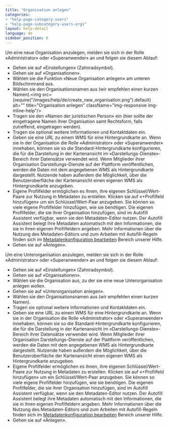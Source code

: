 ```yaml
---
title: "Organisation anlegen"
categories:
- "help-page-category-users"
- "help-page-subcategory-users-orgs"
layout: help-detail
language: de
sidebar_position: 0
---
```


Um eine neue Organisation anzulegen, melden sie sich in der Rolle &laquo;Administrator&raquo; oder &laquo;Superanwender&raquo; an und folgen sie diesem Ablauf:

* 	Gehen sie auf &laquo;Einstellungen&raquo; (Zahnradsymbol).
* 	Gehen sie auf &laquo;Organisationen&raquo;.
* 	Wählen sie die Funktion &laquo;Neue Organisation anlegen&raquo; am unteren Bildschirmrand aus.
* 	Wählen sie den Organisationsnamen aus (wir empfehlen einen kurzen Namen).<img src={require("/images/help/de/create_new_organisation.png").default} alt="" title="Organisation anlegen" className="img-responsive img-inline-help"/>
* 	Tragen sie den &laquo;Namen der juristischen Person&raquo; ein (hier sollte der eingetragene Namen ihrer Organisation samt Rechtsform, falls zutreffend, eingetragen werden).
* 	Tragen sie optional weitere Informationen und Kontaktdaten ein.
*   Geben sie eine URL zu einem WMS für eine Hintergrundkarte an. Wenn sie in der Organisation die Rolle &laquo;Administrator&raquo; oder &laquo;Superanwender&raquo; innehaben, können sie so die Standard-Hintergrundkarte konfigurieren, die für die Darstellung in der Kartenansicht im &laquo;Darstellungs-Dienste&raquo;-Bereich ihrer Datensätze verwendet wird. Wenn Mitglieder ihrer Organisation Darstellungs-Dienste auf der Plattform veröffentlichen, werden die Daten mit dem angegebenen WMS als Hintergrundkarte dargestellt. Nutzende haben außerdem die Möglichkeit, über die Benutzeroberfläche der Kartenansicht einen eigenen WMS als Hintergrundkarte anzugeben.
*	Eigene Profilfelder ermöglichen es ihnen, ihre eigenen Schlüssel/Wert-Paare zur Nutzung in Metadaten zu erstellen. Klicken sie auf &laquo;+Profilfeld hinzufügen&raquo; um ein Schlüssel/Wert-Paar anzugeben. Sie können so viele eigene Profilfelder hinzufügen, wie sie benötigen. Die eigenen Profilfelder, die sie ihrer Organisation hinzufügen, sind im Autofill Assistent verfügbar, wenn sie den Metadaten-Editor nutzen. Der Autofill Assistent belegt ihre Metadaten automatisch mit den Informationen, die sie in ihren eigenen Profilfeldern angeben. Mehr Informationen über die Nutzung des Metadaten-Editors und zum Arbeiten mit Autofill-Regeln finden sich im [Metadatenkonfiguration bearbeiten](https://www.wetransform.to/help/de/help-page-category-setup-haleconnect/help-page-subcategory-setup-haleconnect-thememetadata/2015/02/10/theme-edit-metadata/) Bereich unserer Hilfe.
* 	Gehen sie auf &laquo;Anlegen&raquo;.

Um eine Unterorganisation anzulegen, melden sie sich in der Rolle &laquo;Administrator&raquo; oder &laquo;Superanwender&raquo; an und folgen sie diesem Ablauf:

* 	Gehen sie auf &laquo;Einstellungen&raquo; (Zahnradsymbol).
* 	Gehen sie auf &laquo;Organisationen&raquo;.
* 	Wählen sie die Organisation aus, zu der sie eine neue Unterorganisation anlegen wollen.
* 	Gehen sie auf &laquo;Unterorganisation anlegen&raquo;.
* 	Wählen sie den Organisationsnamen aus (wir empfehlen einen kurzen Namen).
* 	Tragen sie optional weitere Informationen und Kontaktdaten ein.
*   Geben sie eine URL zu einem WMS für eine Hintergrundkarte an. Wenn sie in der Organisation die Rolle &laquo;Administrator&raquo; oder &laquo;Superanwender&raquo; innehaben, können sie so die Standard-Hintergrundkarte konfigurieren, die für die Darstellung in der Kartenansicht im &laquo;Darstellungs-Dienste&raquo;-Bereich ihrer Datensätze verwendet wird. Wenn Mitglieder ihrer Organisation Darstellungs-Dienste auf der Plattform veröffentlichen, werden die Daten mit dem angegebenen WMS als Hintergrundkarte dargestellt. Nutzende haben außerdem die Möglichkeit, über die Benutzeroberfläche der Kartenansicht einen eigenen WMS als Hintergrundkarte anzugeben.
*	Eigene Profilfelder ermöglichen es ihnen, ihre eigenen Schlüssel/Wert-Paare zur Nutzung in Metadaten zu erstellen. Klicken sie auf &laquo;+Profilfeld hinzufügen&raquo; um ein Schlüssel/Wert-Paar anzugeben. Sie können so viele eigene Profilfelder hinzufügen, wie sie benötigen. Die eigenen Profilfelder, die sie ihrer Organisation hinzufügen, sind im Autofill Assistent verfügbar, wenn sie den Metadaten-Editor nutzen. Der Autofill Assistent belegt ihre Metadaten automatisch mit den Informationen, die sie in ihren eigenen Profilfeldern angeben. Mehr Informationen über die Nutzung des Metadaten-Editors und zum Arbeiten mit Autofill-Regeln finden sich im [Metadatenkonfiguration bearbeiten](https://www.wetransform.to/help/de/help-page-category-setup-haleconnect/help-page-subcategory-setup-haleconnect-thememetadata/2015/02/10/theme-edit-metadata/) Bereich unserer Hilfe.
* 	Gehen sie auf &laquo;Anlegen&raquo;.